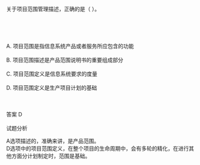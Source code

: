 <div class="detail lh2">关于项目范围管理描述，正确的是（  ）。<p><br/></p><br/><br/>A. 项目范围是指信息系统产品或者服务所应包含的功能<br/><br/>B. 项目范围描述是产品范围说明书的重要组成部分<br/><br/>C. 项目范围定义是信息系统要求的度量<br/><br/>D. 项目范围定义是生产项目计划的基础<br/><br/><br/><br/>答案 D<br/><br/>试题分析<br/><p>A选项描述的，准确来讲，是产品范围。<br/>
D选项中的项目范围定义，在整个项目的生命周期中，会有多轮的精化，在进行其他方面分计划制定时，范围是基础。<br/></p></div>